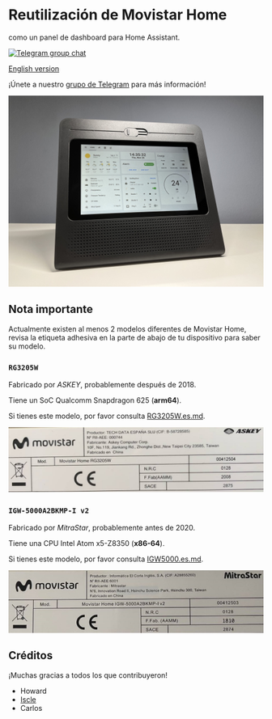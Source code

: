 # Reutilización de Movistar Home

como un panel de dashboard para Home Assistant.

[![Telegram group chat](https://img.shields.io/badge/Telegram-Group-blue.svg?logo=telegram)](https://t.me/movistar_home_hacking)

[English version](README.en.md)

¡Únete a nuestro [grupo de Telegram](https://t.me/movistar_home_hacking) para más información!

![hass](img/hass.jpg)

## Nota importante

Actualmente existen al menos 2 modelos diferentes de Movistar Home, revisa la etiqueta adhesiva en la parte de abajo de tu dispositivo para saber su modelo.

### `RG3205W`

Fabricado por *ASKEY*, probablemente después de 2018.

Tiene un SoC Qualcomm Snapdragon 625 (**arm64**).

Si tienes este modelo, por favor consulta [RG3205W.es.md](RG3205W.es.md).

![label-RG3202W](img/label-RG3205W.jpg)

### `IGW-5000A2BKMP-I v2`

Fabricado por *MitraStar*, probablemente antes de 2020.

Tiene una CPU Intel Atom x5-Z8350 (**x86-64**).

Si tienes este modelo, por favor consulta [IGW5000.es.md](IGW5000.es.md).

![label-IGW5000](img/label-IGW5000.jpg)

## Créditos

¡Muchas gracias a todos los que contribuyeron!

- Howard
- [Iscle](https://github.com/Iscle)
- Carlos
